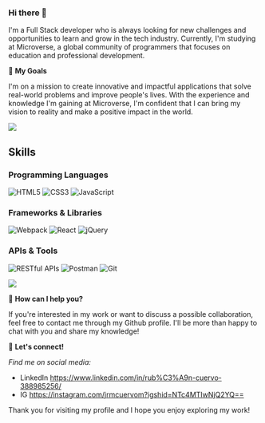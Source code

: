 ### Hi there 👋

I'm a Full Stack developer who is always looking for new challenges and opportunities to learn and grow in the tech industry. Currently, I'm studying at Microverse, a global community of programmers that focuses on education and professional development.

🚀 **My Goals**

I'm on a mission to create innovative and impactful applications that solve real-world problems and improve people's lives. With the experience and knowledge I'm gaining at Microverse, I'm confident that I can bring my vision to reality and make a positive impact in the world.

<a href="https://www.youtube.com/watch?v=dQw4w9WgXcQ"><img src="https://user-images.githubusercontent.com/73097560/115834477-dbab4500-a447-11eb-908a-139a6edaec5c.gif"></a>

## Skills

### Programming Languages

![HTML5](https://img.shields.io/badge/-HTML5-E34F26?style=flat-square&logo=html5&logoColor=white)
![CSS3](https://img.shields.io/badge/-CSS3-1572B6?style=flat-square&logo=css3)
![JavaScript](https://img.shields.io/badge/-JavaScript-black?style=flat-square&logo=javascript)

### Frameworks & Libraries

![Webpack](https://img.shields.io/badge/-Webpack-8DD6F9?style=flat-square&logo=webpack&logoColor=black)
![React](https://img.shields.io/badge/-React-black?style=flat-square&logo=react)
![jQuery](https://img.shields.io/badge/-jQuery-0769AD?style=flat-square&logo=jquery&logoColor=white)

### APIs & Tools

![RESTful APIs](https://img.shields.io/badge/-RESTful%20APIs-61DAFB?style=flat-square&logo=swagger)
![Postman](https://img.shields.io/badge/-Postman-black?style=flat-square&logo=postman)
![Git](https://img.shields.io/badge/-Git-black?style=flat-square&logo=git)

<a href="https://www.youtube.com/watch?v=dQw4w9WgXcQ"><img src="https://user-images.githubusercontent.com/73097560/115834477-dbab4500-a447-11eb-908a-139a6edaec5c.gif"></a>

🤝 **How can I help you?**

If you're interested in my work or want to discuss a possible collaboration, feel free to contact me through my Github profile. I'll be more than happy to chat with you and share my knowledge!

🌟 **Let's connect!**

*Find me on social media:*

- LinkedIn https://www.linkedin.com/in/rub%C3%A9n-cuervo-388985256/
- IG https://instagram.com/jrmcuervom?igshid=NTc4MTIwNjQ2YQ==

Thank you for visiting my profile and I hope you enjoy exploring my work!
<!--
**Jrmcuervo/Jrmcuervo** is a ✨ _special_ ✨ repository because its `README.md` (this file) appears on your GitHub profile.



 

-->
